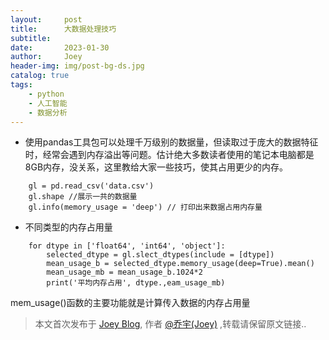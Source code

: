 ```yaml
---
layout:     post
title:      大数据处理技巧
subtitle:   
date:       2023-01-30
author:     Joey
header-img: img/post-bg-ds.jpg
catalog: true
tags:
    - python
    - 人工智能
    - 数据分析
---
```


- 使用pandas工具包可以处理千万级别的数据量，但读取过于庞大的数据特征时，经常会遇到内存溢出等问题。估计绝大多数读者使用的笔记本电脑都是8GB内存，没关系，这里教给大家一些技巧，使其占用更少的内存。

```
    gl = pd.read_csv('data.csv')
    gl.shape //展示一共的数据量
    gl.info(memory_usage = 'deep') // 打印出来数据占用内存量
```

- 不同类型的内存占用量

```
    for dtype in ['float64', 'int64', 'object']:
        selected_dtype = gl.slect_dtypes(include = [dtype])
        mean_usage_b = selected_dtype.memory_usage(deep=True).mean()
        mean_usage_mb = mean_usage_b.1024*2
        print('平均内存占用', dtype.,eam_usage_mb)
```

mem_usage()函数的主要功能就是计算传入数据的内存占用量


> 本文首次发布于 [Joey Blog](http://qiaoyu113.github.io), 作者 [@乔宇(Joey)](http://github.com/qiaoyu113) ,转载请保留原文链接..
